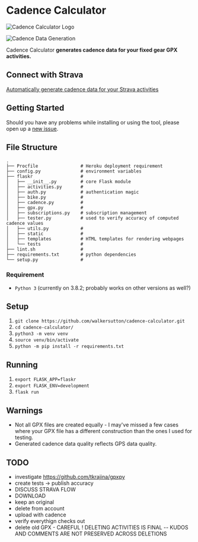 # Cadence Calculator

![Cadence Calculator Logo](https://i.imgur.com/XCdXTfzt.jpg)

<!-- **Read more about this project [here](https://walkercsutton.com/projects/cadence-calculator).** -->

![Cadence Data Generation](https://i.imgur.com/ThHWdmr.gif)

Cadence Calculator **generates cadence data for your fixed gear GPX activities.**

## Connect with Strava
[Automatically generate cadence data for your Strava activities](https://cadencecalculator.herokuapp.com)

## Getting Started
Should you have any problems while installing or using the tool, please open up a [new issue](https://github.com/walkersutton/cadence-calculator/issues).

## File Structure
```
.
├── Procfile                # Heroku deployment requirement
├── config.py               # environment variables
├── flaskr                  #
│   ├── __init__.py         # core Flask module
│   ├── activities.py       #
│   ├── auth.py             # authentication magic
│   ├── bike.py             #
│   ├── cadence.py          #
│   ├── gpx.py              #
│   ├── subscriptions.py    # subscription management
│   ├── tester.py           # used to verify accuracy of computed cadence values
│   ├── utils.py            #
│   ├── static              #
│   ├── templates           # HTML templates for rendering webpages
│   └── tests               #
├── lint.sh                 #
├── requirements.txt        # python dependencies
└── setup.py                #
```

### Requirement
* `Python 3` (currently on 3.8.2; probably works on other versions as well?)

## Setup
1. `git clone https://github.com/walkersutton/cadence-calculator.git`
2. `cd cadence-calculator/`
3. `python3 -m venv venv`
4. `source venv/bin/activate`
5. `python -m pip install -r requirements.txt`

## Running
1. `export FLASK_APP=flaskr`
2. `export FLASK_ENV=development`
3. `flask run`

## Warnings
* Not all GPX files are created equally - I may've missed a few cases where your GPX file has a different construction than the ones I used for testing.
* Generated cadence data quality reflects GPS data quality.

## TODO
* investigate https://github.com/tkrajina/gpxpy
* create tests -> publish accuracy
* DISCUSS STRAVA FLOW
* DOWNLOAD
* keep an original
* delete from account
* upload with cadence
* verify everythign checks out
* delete old GPX - CAREFUL ! DELETING ACTIVITIES IS FINAL -- KUDOS AND COMMENTS ARE NOT PRESERVED ACROSS DELETIONS